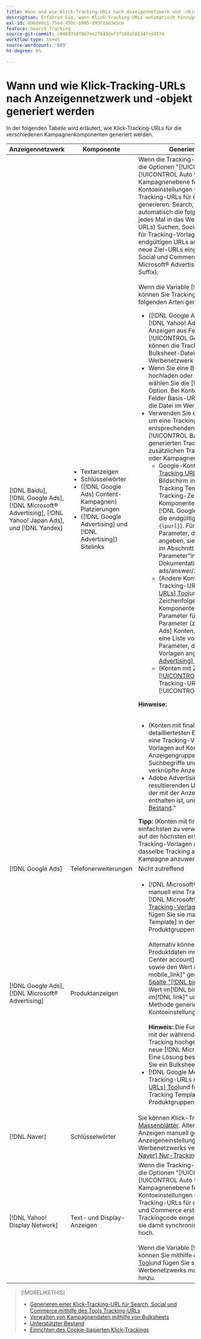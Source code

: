```yaml
---
title: Wann und wie Klick-Tracking-URLs nach Anzeigennetzwerk und -objekt generiert werden
description: Erfahren Sie, wann Klick-Tracking-URLs automatisch hinzugefügt werden und wann und wie sie manuell für verschiedene Kampagnenkomponenten hinzugefügt werden.
exl-id: 896de0c1-75ed-450c-b995-893f1a63e5ce
feature: Search Tracking
source-git-commit: c0469350f0b7ee27843def1f168a565347cd4574
workflow-type: tm+mt
source-wordcount: '883'
ht-degree: 0%

---
```


# Wann und wie Klick-Tracking-URLs nach Anzeigennetzwerk und -objekt generiert werden

In der folgenden Tabelle wird erläutert, wie Klick-Tracking-URLs für die verschiedenen Kampagnenkomponenten generiert werden.

| Anzeigennetzwerk | Komponente | Generieren einer Klick-Tracking-URL |
| ---- | ---- | ---- |
| [!DNL Baidu], [!DNL Google Ads], [!DNL Microsoft® Advertising], [!DNL Yahoo! Japan Ads], und [!DNL Yandex] | <ul><li>Textanzeigen</li><li>Schlüsselwörter</li><li>([!DNL Google Ads] Content-Kampagnen) Platzierungen</li><li>([!DNL Google Advertising] und [!DNL Advertising]) Sitelinks</li></ul> | Wenn die Tracking-Einstellungen für eine aktive Kampagne die Optionen &quot;[!UICONTROL EF Redirect]&quot; und &quot;[!UICONTROL Auto Upload]&quot;(entweder auf Kampagnenebene festgelegt oder aus den Kontoeinstellungen übernommen), müssen Sie keine Tracking-URLs für die Anzeigengruppenkomponenten generieren. Search, Social und Commerce erstellen automatisch die folgenden Tracking-URLs und laden sie jedes Mal in das Werbenetzwerk hoch: a) (Konten mit finalen URLs) Suchen, Social- und Commerce-Tracking-Parameter für Tracking-Vorlagen und dieselben Parameter an die endgültigen URLs angehängt, b) (Konten mit Ziel-URLs) neue Ziel-URLs eingebettet in Trackingcode für Search, Social und Commerce ([!DNL Google Ads] und [!DNL Microsoft® Advertising] -Parameter (Suffix des finalen URL-Suffix).<br><br>Wenn die Variable [!UICONTROL Auto Upload] deaktiviert ist, können Sie Tracking-URLs für eine Komponente auf eine der folgenden Arten generieren:<ul><li>([!DNL Google Ads], [!DNL Microsoft® Advertising], [!DNL Yahoo! Ads], und [!DNL Yandex]) Wenn Sie Anzeigen aus Feed-Dateien posten, wählen Sie die [!UICONTROL Generate Tracking URLs] -Option. Sie können die Tracking-Vorlagenfelder optional in jeder Bulksheet-Datei validieren, bevor Sie sie im Werbenetzwerk veröffentlichen.</li><li>Wenn Sie eine Bulksheet-Datei herunterladen, hochladen oder posten, die die Komponente enthält, wählen Sie die [!UICONTROL Generate Tracking URLs] -Option. Bei Konten mit Ziel-URLs können Sie optional die Felder Basis-URL/Endgültige URL validieren, bevor Sie die Datei im Werbenetzwerk veröffentlichen</li><li>Verwenden Sie die [[!UICONTROL Tracking URLs] Tool](/help/search-social-commerce/tools/click-tracking-url-generate.md) , um eine Tracking-URL zu generieren und sie manuell der entsprechenden [!UICONTROL Tracking Template] oder [!UICONTROL Base URL] -Feld. <b>Hinweis:</b> Die von Ihnen generierten Tracking-Vorlagen enthalten keine zusätzlichen Tracking-Parameter, die in den Konto- oder Kampagneneinstellungen angegeben sind.<ul><li>Google-Konten) Wechseln Sie zu [[!UICONTROL Tracking URLs] Tool](/help/search-social-commerce/tools/click-tracking-url-generate.md), kopieren Sie den Wert auf dem Bildschirm in den entsprechenden [!UICONTROL Tracking Template] und fügen Sie die gesamte Tracking-Zeichenfolge manuell zu den Komponenteneinstellungen hinzu. Sie müssen eine [!DNL Google Ads] [!DNL ValueTrack] -Parameter für die endgültige URL nach der `&url=` -Parameter (z. B. `{lpurl}`). Für eine Liste von [!DNL ValueTrack] Parameter, die die finalen URLs in Tracking-Vorlagen angeben, siehe &quot;Nur Tracking-Vorlage&quot;-Parameter im Abschnitt zu &quot;Verfügbar&quot; [!DNL ValueTrack] Parameter&quot;in der [[!DNL Google Ads] Dokumentation]9https://support.google.com/google-ads/answer/2375447.</li><li>(Andere Konten mit finalen URLs) Generieren Sie eine Tracking-URL mithilfe der [[!UICONTROL Tracking URLs] Tool](/help/search-social-commerce/tools/click-tracking-url-generate.md)und fügen Sie die gesamte Tracking-Zeichenfolge manuell zu den Komponenteneinstellungen hinzu. Sie müssen einen Parameter für die endgültige URL nach der `&url=` -Parameter (z. B. `{lpurl}`). Für [!DNL Yahoo! Japan Ads] Konten, den Parameter verwenden `{lpurl}`. Für eine Liste von [!DNL Microsoft® Advertising] Parameter, die die endgültigen URLs in Tracking-Vorlagen angeben, finden Sie unter [[!DNL Microsoft® Advertising] Dokumentation](https://help.bingads.microsoft.com/#apex/3/en/56799).</li><li>(Konten mit Ziel-URLs) Generieren Sie mithilfe der [[!UICONTROL Tracking URLs] Tool](/help/search-social-commerce/tools/click-tracking-url-generate.md)und fügen Sie die Tracking-URL manuell in die entsprechende [!UICONTROL Base URL] -Feld.</li></ul></li></ul><b>Hinweise:</b><br><br><ul><li>(Konten mit finalen URLs) Die Tracking-Vorlage auf der detailliertesten Ebene wird verwendet (z. B. überschreibt eine Tracking-Vorlage auf Suchbegriffebene die Vorlagen auf Konto-, Kampagnen- und Anzeigengruppenebene und Tracking-Vorlagen für Suchbegriffe und Platzierungen überschreiben sie für die verknüpfte Anzeige).</li><li>Adobe Advertising ordnet Klicks und den daraus resultierenden Umsatz aus Sitelinks dem Suchbegriff zu, der mit der Anzeige verbunden ist, in der der Sitelink enthalten ist, und nicht getrennt. Siehe &quot;[Unterstützter Bestand](/help/search-social-commerce/introduction/supported-inventory.md).&quot;</li></ul><b>Tipp:</b> (Konten mit finalen URLs) Das Tracking ist am einfachsten zu verwalten, wenn Sie Tracking-Vorlagen nur auf der höchsten erforderlichen Ebene erstellen - z. B. Tracking-Vorlagen auf Konto- oder Kampagnenebene, um dasselbe Tracking auf alle Entitäten in dem Konto oder der Kampagne anzuwenden. |
| [!DNL Google Ads] | Telefonerweiterungen | Nicht zutreffend |
| [!DNL Google Ads], [!DNL Microsoft® Advertising] | Produktanzeigen | <ul><li>[!DNL Microsoft® Merchant Center] Konten: Erstellen Sie manuell eine Tracking-URL für jedes Produkt in Ihrer [!DNL Microsoft® Merchant Center] -Konto, das [Tracking-Vorlagenformat für Shopping-Anzeigen](/help/search-social-commerce/tracking/formats-click-tracking-microsoft.md)und fügen Sie sie manuell zum [!UICONTROL Tracking Template] in den Konto-, Kampagnen- oder Produktgruppeneinstellungen.<br><br>Alternativ können Sie die Tracking-URL den Produktdaten innerhalb der [!DNL Microsoft® Merchant Center account]. Fügen Sie dazu die Tracking-URL sowie den Wert in die[!DNL link]&quot; oder &quot;[!DNL mobile_link]&quot; gegebenenfalls in einem [benutzerdefinierte Spalte &quot;[!DNL bingads_redirect]&quot;im Produkt-Feed](https://help.ads.microsoft.com/#apex/3/en/51084). Der Wert im[!DNL bingads_redirect]&quot; ersetzt die Werte im[!DNL link]&quot; und &quot;[!DNL mobile_link]&quot;. Mit dieser Methode generierte URLs enthalten keine in den Kontoeinstellungen angegebenen Tracking-Parameter.<br><br><b>Hinweis:</b> Die Funktion auf Konto- und Kampagnenebene, mit der während der Synchronisierung automatisch das Tracking hochgeladen wird, generiert kein Tracking für neue [!DNL Microsoft® Advertising] Produktgruppen. Eine Lösung besteht darin, Tracking zu generieren, wenn Sie ein Bulksheet hochladen oder posten.</li><li>[!DNL Google Merchant Center] Konten: Generieren Sie Tracking-URLs mithilfe der [[!UICONTROL Tracking URLs] Tool](/help/search-social-commerce/tools/click-tracking-url-generate.md)und fügen Sie sie manuell zum [!UICONTROL Tracking Template] in den Konto-, Kampagnen- oder Produktgruppeneinstellungen.</li></ul> |
| [!DNL Naver] | Schlüsselwörter | Sie können Klick-Tracking für alle Anzeigen einrichten über [Massenblätter](/help/search-social-commerce/campaign-management/bulksheets/bulksheet-about.md). Alternativ können Sie Tracking-URLs für Anzeigen manuell generieren und manuell zu den Anzeigeneinstellungen hinzufügen, indem Sie den Editor des Werbenetzwerks verwenden. Siehe &quot;[Implementierung [!DNL Naver] Nur-Tracking-Konten](/help/search-social-commerce/campaign-management/naver-tracking-only-account-implement.md).&quot; |
| [!DNL Yahoo! Display Network] | Text- und Display-Anzeigen | Wenn die Tracking-Einstellungen für eine aktive Kampagne die Optionen &quot;[!UICONTROL EF Redirect]&quot; und &quot;[!UICONTROL Auto Upload]&quot;(entweder auf Kampagnenebene festgelegt oder aus den Kontoeinstellungen übernommen), müssen Sie keine Tracking-URLs für die Anzeigen generieren. Search, Social und Commerce erstellt automatisch neue Ziel-URLs, die mit Trackingcode eingebettet sind, und lädt sie jedes Mal, wenn sie damit synchronisiert werden, in das Werbenetzwerk hoch.<br><br>Wenn die Variable [!UICONTROL Auto Upload] deaktiviert ist, können Sie mithilfe der [[!UICONTROL Tracking URLs] Tool](/help/search-social-commerce/tools/click-tracking-url-generate.md)und fügen Sie sie mithilfe des Editors des Werbenetzwerks manuell zu den Anzeigeneinstellungen hinzu. |

>[!MORELIKETHIS]
>
>* [Generieren einer Klick-Tracking-URL für Search, Social und Commerce mithilfe des Tools Tracking-URLs](/help/search-social-commerce/tools/click-tracking-url-generate.md)
>* [Verwalten von Kampagnendaten mithilfe von Bulksheets](/help/search-social-commerce/campaign-management/bulksheets/bulksheet-about.md)
>* [Unterstützter Bestand](/help/search-social-commerce/introduction/supported-inventory.md)
>* [Einrichten des Cookie-basierten Klick-Trackings](/help/search-social-commerce/tracking/click-tracking-set-up.md)
